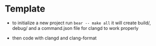 # Template
- to initialize a new project run `bear -- make all`
it will create build/, debug/ and a command.json file for clangd to work properly

- then code with clangd and clang-format
